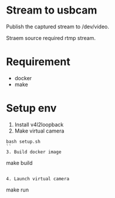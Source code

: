 # Stream to usbcam
Publish the captured stream to /dev/video.

Straem source required rtmp stream.

# Requirement
- docker
- make

# Setup env
1. Install v4l2loopback
2. Make virtual camera
```
bash setup.sh
``
3. Build docker image
```
make build
```

4. Launch virtual camera
```
make run
```
